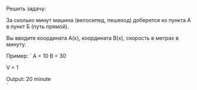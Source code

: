 Решить задачу: 

За сколько минут машина (велосипед, пешеход) доберется из пункта А в пункт Б (путь прямой). 

Вы вводите координата А(х), координата В(х), скорость в метрах в минуту. 

Пример: 
`
A = 10
B = 30 

V = 1

Output: 20 minute  
`
